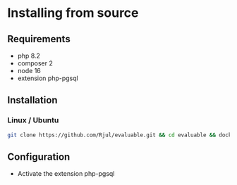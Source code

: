# Installing from source

## Requirements
- php 8.2
- composer 2
- node 16
- extension php-pgsql

## Installation
### Linux / Ubuntu
```bash
git clone https://github.com/Rjul/evaluable.git && cd evaluable && docker-compose up -d && composer install && npm install && bin/console doctrine:migrations:migrate && bin/console doctrine:fixtures:load && npm run dev & symfony server:start
```

## Configuration

- Activate the extension php-pgsql

